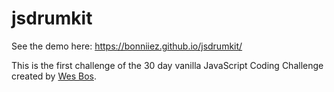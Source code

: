 # jsdrumkit

See the demo here: https://bonniiez.github.io/jsdrumkit/

This is the first challenge of the 30 day vanilla JavaScript Coding Challenge created by [Wes Bos](https://github.com/wesbos).
